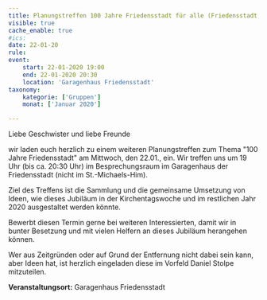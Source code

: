 ```yaml
---
title: Planungstreffen 100 Jahre Friedensstadt für alle (Friedensstadt, nicht im St.-Michaels-Heim)
visible: true
cache_enable: true
#ics: 
date: 22-01-20
rule: 
event:
	start: 22-01-2020 19:00
	end: 22-01-2020 20:30
	location: 'Garagenhaus Friedensstadt'
taxonomy:
	kategorie: ['Gruppen']
	monat: ['Januar 2020']

---
```

Liebe Geschwister und liebe Freunde
 
wir laden euch herzlich zu einem weiteren Planungstreffen zum Thema "100 Jahre Friedensstadt" am Mittwoch, den 22.01., ein.
Wir treffen uns um 19 Uhr (bis ca. 20:30 Uhr) im Besprechungsraum im Garagenhaus der Friedensstadt (nicht im St.-Michaels-Him).
 
Ziel des Treffens ist die Sammlung und die gemeinsame Umsetzung von Ideen, wie dieses Jubiläum in der Kirchentagswoche und im restlichen Jahr 2020 ausgestaltet werden könnte.
 
Bewerbt diesen Termin gerne bei weiteren Interessierten, damit wir in bunter Besetzung und mit vielen Helfern an dieses Jubiläum herangehen können.

Wer aus Zeitgründen oder auf Grund der Entfernung nicht dabei sein kann, aber Ideen hat, ist herzlich eingeladen diese im Vorfeld Daniel Stolpe mitzuteilen.



**Veranstaltungsort:** Garagenhaus Friedensstadt

